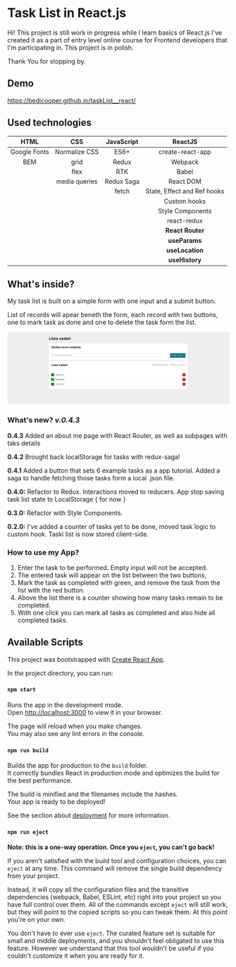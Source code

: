 # Task List in React.js
Hi! This project is still work in progress while I learn basics of React.js
I've created it as a part of entry level online course for Frontend developers that I'm participating in.
This project is in polish.

Thank You for stopping by.
## Demo

https://bedicooper.github.io/taskList__react/


## Used technologies 
|   HTML        |   CSS           |   JavaScript        | ReactJS          |
| :---:         | :---:           | :---:               | :---:            |
| Google Fonts  | Normalize CSS   | ES6+                | create-react-app |
| BEM           | grid            | Redux               | Webpack          |
|               | flex            | RTK                 | Babel            |
|               | media queries   | Redux Saga          | React DOM        |
|               |                 | fetch               | State, Effect and Ref hooks    |
|               |                 |                     | Custom hooks     |
|               |                 |                     | Style Components |
|               |                 |                     | react-redux      |
|               |                 |                     | **React Router** |
|               |                 |                     | **useParams**    |
|               |                 |                     | **useLocation**  |
|               |                 |                     | **useHistory**   |

## What's inside?
My task list is built on a simple form with one input and a submit button.

List of records will apear beneth the form, each record with two buttons, one to mark task as done and one to delete the task form the list.

![screenshot of the website showing task list with three items below an input form. Second item on the list is marked as done, its text stroke through](https://raw.githubusercontent.com/bedicooper/taskList/main/img/websiteScreenshot.JPG)

### What's new? _v.0.4.3_
**0.4.3**
Added an about me page with React Router, as well as subpages with taks details

**0.4.2**
Brought back localStorage for tasks with redux-saga!

**0.4.1**
Added a button that sets 6 example tasks as a app tutorial. 
Added a saga to handle fetching those tasks form a local .json file.

**0.4.0:**
Refactor to Redux. Interactions moved to reducers. App stop saving task list state to LocalStorage { for now }

**0.3.0:**
Refactor with Style Components.

**0.2.0:**
I've added a counter of tasks yet to be done,
moved task logic to custom hook.
Taski list is now stored client-side. 

### How to use my App?
1. Enter the task to be performed. Empty input will not be accepted.
2. The entered task will appear on the list between the two buttons,
3. Mark the task as completed with green, and remove the task from the list with the red button.
4. Above the list there is a counter showing how many tasks remain to be completed.
5. With one click you can mark all tasks as completed and also hide all completed tasks.

## Available Scripts

This project was bootstrapped with [Create React App](https://github.com/facebook/create-react-app).

In the project directory, you can run:

#### `npm start`

Runs the app in the development mode.\
Open [http://localhost:3000](http://localhost:3000) to view it in your browser.

The page will reload when you make changes.\
You may also see any lint errors in the console.

#### `npm run build`

Builds the app for production to the `build` folder.\
It correctly bundles React in production mode and optimizes the build for the best performance.

The build is minified and the filenames include the hashes.\
Your app is ready to be deployed!

See the section about [deployment](https://facebook.github.io/create-react-app/docs/deployment) for more information.

#### `npm run eject`

**Note: this is a one-way operation. Once you `eject`, you can't go back!**

If you aren't satisfied with the build tool and configuration choices, you can `eject` at any time. This command will remove the single build dependency from your project.

Instead, it will copy all the configuration files and the transitive dependencies (webpack, Babel, ESLint, etc) right into your project so you have full control over them. All of the commands except `eject` will still work, but they will point to the copied scripts so you can tweak them. At this point you're on your own.

You don't have to ever use `eject`. The curated feature set is suitable for small and middle deployments, and you shouldn't feel obligated to use this feature. However we understand that this tool wouldn't be useful if you couldn't customize it when you are ready for it.
